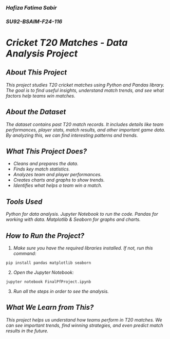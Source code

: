### _**Hafiza Fatima Sabir**_
### _**SU92-BSAIM-F24-116**_

# _**Cricket T20 Matches - Data Analysis Project**_
## _**About This Project**_
_This project studies T20 cricket matches using Python and Pandas library. The goal is to find useful insights, understand match trends, and see what factors help teams win matches._

## _**About the Dataset**_
_The dataset contains past T20 match records. It includes details like team performances, player stats, match results, and other important game data. By analyzing this, we can find interesting patterns and trends._

## _**What This Project Does?**_
- _Cleans and prepares the data._
- _Finds key match statistics._
- _Analyzes team and player performances._
- _Creates charts and graphs to show trends._
- _Identifies what helps a team win a match._

## _**Tools Used**_
_Python for data analysis._
_Jupyter Notebook to run the code._
_Pandas for working with data._
_Matplotlib & Seaborn for graphs and charts._
## _**How to Run the Project?**_
1. _Make sure you have the required libraries installed. If not, run this command:_

```
pip install pandas matplotlib seaborn
```

2. _Open the Jupyter Notebook:_
```
jupyter notebook FinalPfProject.ipynb
```
3. _Run all the steps in order to see the analysis._
## _**What We Learn from This**?_
_This project helps us understand how teams perform in T20 matches. We can see important trends, find winning strategies, and even predict match results in the future._